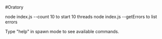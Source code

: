 #Oratory

node index.js --count 10 to start 10 threads
node index.js --getErrors to list errors

Type "help" in spawn mode to see available commands.
